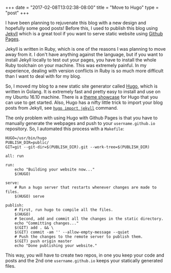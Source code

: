 +++
date = "2017-02-08T13:02:38-08:00"
title = "Move to Hugo"
type = "post"
+++

I have been planning to rejuvenate this blog with a new design and hopefully
some good posts! Before this, I used to publish this blog using [Jekyll][1]
which is a great tool if you want to serve static website using [Github
Pages][2].

Jekyll is written in Ruby, which is one of the reasons I was planning to move
away from it. I don't have anything against the language, but if you want to
install Jekyll locally to test out your pages, you have to install the whole
Ruby toolchain on your machine. This was extremely painful. In my experience,
dealing with version conflicts in Ruby is so much more difficult than I want to
deal with for my blog.

So, I moved my blog to a new static site generator called [Hugo][3], which is
written in Golang. It is extremely fast and pretty easy to install and use on my
Ubuntu 16.10 machine. There is a [theme showcase][4] for Hugo that you can use
to get started. Also, Hugo has a nifty little trick to import your blog posts
from Jekyll, see [`hugo import jekyll`][5] command.

The only problem with using Hugo with Github Pages is that you have to manually
generate the webpages and push to your `username.github.io` repository. So, I
automated this process with a `Makefile`:

```
HUGO=/usr/bin/hugo
PUBLISH_DIR=public/
GIT=git --git-dir=$(PUBLISH_DIR).git --work-tree=$(PUBLISH_DIR)

all: run

run:
	echo "Building your website now..."
	$(HUGO)

serve:
	# Run a hugo server that restarts whenever changes are made to files.
	$(HUGO) serve

publish:
	# First, run hugo to compile all the files.
	$(HUGO)
	# Second, add and commit all the changes in the static directory.
	echo "Committing changes..."
	$(GIT) add . && \
	$(GIT) commit -am '' --allow-empty-message --quiet
	# Push the changes to the remote server to publish them.
	$(GIT) push origin master
	echo "Done publishing your website."
```

This way, you will have to create two repos, in one you keep your code and posts
and the 2nd one `username.github.io` keeps your statically generated files.


[1]: https://jekyllrb.com/
[2]: https://pages.github.com/
[3]: https://gohugo.io/
[4]: http://themes.gohugo.io/
[5]: https://gohugo.io/tutorials/migrate-from-jekyll/
